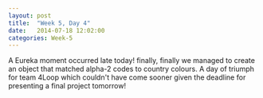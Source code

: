 ```yaml
---
layout: post
title:  "Week 5, Day 4"
date:   2014-07-18 12:02:00
categories: Week-5
---
```


A Eureka moment occurred late today! finally, finally we managed to create an object that matched alpha-2 codes to country colours. A day of triumph for team 4Loop which couldn't have come sooner given the deadline for presenting a final project tomorrow! 
